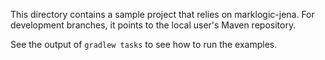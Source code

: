 This directory contains a sample project that
relies on marklogic-jena.  For development branches,
it points to the local user's Maven repository.

See the output of `gradlew tasks` to see how to run the examples.



